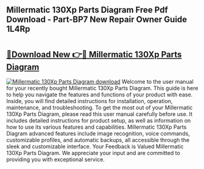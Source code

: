 ## Millermatic 130Xp Parts Diagram Free Pdf Download - Part-BP7 New Repair Owner Guide 1L4Rp

# <h2><a href="http://dfkfexf.blite.top/?on=Millermatic+130Xp+Parts+Diagram">🔗Download New 👉🔴 Millermatic 130Xp Parts Diagram</a></h2>

[![Millermatic 130Xp Parts Diagram download](https://i.imgur.com/lujVjoI.png)](http://dfkfexf.blite.top/?on=Millermatic+130Xp+Parts+Diagram)
Welcome to the user manual for your recently bought Millermatic 130Xp Parts Diagram. This guide is here to help you navigate the features and functions of your product with ease. Inside, you will find detailed instructions for installation, operation, maintenance, and troubleshooting. To get the most out of your Millermatic 130Xp Parts Diagram, please read this user manual carefully before use. It includes detailed instructions for product setup, as well as information on how to use its various features and capabilities. Millermatic 130Xp Parts Diagram advanced features include image recognition, voice commands, customizable profiles, and automatic backups, all accessible through the sleek and customizable interface. Your Feedback is Valued Millermatic 130Xp Parts Diagram. We appreciate your input and are committed to providing you with exceptional service.

